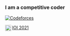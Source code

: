 ### I am a competitive coder

[![Codeforces](https://cp-logo.vercel.app/codeforces/SmolderingFire?logo=true)](https://codeforces.com/profile/SmolderingFire)

[<div id="texts" style="white-space:nowrap;"><img src="https://thepluck.github.io/stuff/silver.png" width="20" height="20" align="left"/> IOI 2021 </div>](https://stats.ioinformatics.org/people/7656)
